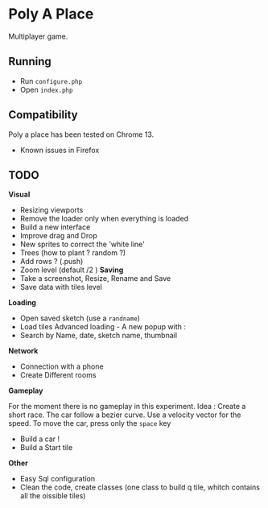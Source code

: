 Poly A Place
================

Multiplayer game.

Running
--------

* Run `configure.php`
* Open `index.php` 


Compatibility
--------

Poly a place has been tested on Chrome 13.

* Known issues in Firefox 

TODO
--------

__Visual__
* Resizing viewports
* Remove the loader only when everything is loaded
* Build a new interface
* Improve drag and Drop
* New sprites to correct the 'white line'
* Trees (how to plant ? random ?)
* Add rows ? (.push)
* Zoom level (default /2 )
__Saving__
* Take a screenshot, Resize, Rename and Save
* Save data with tiles level

__Loading__
* Open saved sketch (use a `randname`) 
* Load tiles
Advanced loading - A new popup with :
* Search by Name, date, sketch name, thumbnail

__Network__
* Connection with a phone
* Create Different rooms

__Gameplay__

For the moment there is no gameplay in this experiment. Idea : Create a short race. The car follow a bezier curve. Use a velocity vector for the speed.
To move the car, press only the `space` key

* Build a car !
* Build a Start tile

__Other__
* Easy Sql configuration
* Clean the code, create classes (one class to build q tile, whitch contains all the oissible tiles)


